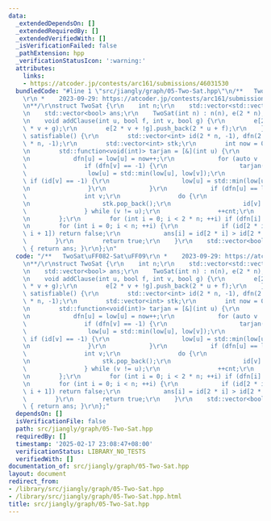 ```yaml
---
data:
  _extendedDependsOn: []
  _extendedRequiredBy: []
  _extendedVerifiedWith: []
  _isVerificationFailed: false
  _pathExtension: hpp
  _verificationStatusIcon: ':warning:'
  attributes:
    links:
    - https://atcoder.jp/contests/arc161/submissions/46031530
  bundledCode: "#line 1 \"src/jiangly/graph/05-Two-Sat.hpp\"\n/**   TwoSat\uFF082-Sat\uFF09\
    \r\n *    2023-09-29: https://atcoder.jp/contests/arc161/submissions/46031530\r\
    \n**/\r\nstruct TwoSat {\r\n    int n;\r\n    std::vector<std::vector<int>> e;\r\
    \n    std::vector<bool> ans;\r\n    TwoSat(int n) : n(n), e(2 * n), ans(n) {}\r\
    \n    void addClause(int u, bool f, int v, bool g) {\r\n        e[2 * u + !f].push_back(2\
    \ * v + g);\r\n        e[2 * v + !g].push_back(2 * u + f);\r\n    }\r\n    bool\
    \ satisfiable() {\r\n        std::vector<int> id(2 * n, -1), dfn(2 * n, -1), low(2\
    \ * n, -1);\r\n        std::vector<int> stk;\r\n        int now = 0, cnt = 0;\r\
    \n        std::function<void(int)> tarjan = [&](int u) {\r\n            stk.push_back(u);\r\
    \n            dfn[u] = low[u] = now++;\r\n            for (auto v : e[u]) {\r\n\
    \                if (dfn[v] == -1) {\r\n                    tarjan(v);\r\n   \
    \                 low[u] = std::min(low[u], low[v]);\r\n                } else\
    \ if (id[v] == -1) {\r\n                    low[u] = std::min(low[u], dfn[v]);\r\
    \n                }\r\n            }\r\n            if (dfn[u] == low[u]) {\r\n\
    \                int v;\r\n                do {\r\n                    v = stk.back();\r\
    \n                    stk.pop_back();\r\n                    id[v] = cnt;\r\n\
    \                } while (v != u);\r\n                ++cnt;\r\n            }\r\
    \n        };\r\n        for (int i = 0; i < 2 * n; ++i) if (dfn[i] == -1) tarjan(i);\r\
    \n        for (int i = 0; i < n; ++i) {\r\n            if (id[2 * i] == id[2 *\
    \ i + 1]) return false;\r\n            ans[i] = id[2 * i] > id[2 * i + 1];\r\n\
    \        }\r\n        return true;\r\n    }\r\n    std::vector<bool> answer()\
    \ { return ans; }\r\n};\n"
  code: "/**   TwoSat\uFF082-Sat\uFF09\r\n *    2023-09-29: https://atcoder.jp/contests/arc161/submissions/46031530\r\
    \n**/\r\nstruct TwoSat {\r\n    int n;\r\n    std::vector<std::vector<int>> e;\r\
    \n    std::vector<bool> ans;\r\n    TwoSat(int n) : n(n), e(2 * n), ans(n) {}\r\
    \n    void addClause(int u, bool f, int v, bool g) {\r\n        e[2 * u + !f].push_back(2\
    \ * v + g);\r\n        e[2 * v + !g].push_back(2 * u + f);\r\n    }\r\n    bool\
    \ satisfiable() {\r\n        std::vector<int> id(2 * n, -1), dfn(2 * n, -1), low(2\
    \ * n, -1);\r\n        std::vector<int> stk;\r\n        int now = 0, cnt = 0;\r\
    \n        std::function<void(int)> tarjan = [&](int u) {\r\n            stk.push_back(u);\r\
    \n            dfn[u] = low[u] = now++;\r\n            for (auto v : e[u]) {\r\n\
    \                if (dfn[v] == -1) {\r\n                    tarjan(v);\r\n   \
    \                 low[u] = std::min(low[u], low[v]);\r\n                } else\
    \ if (id[v] == -1) {\r\n                    low[u] = std::min(low[u], dfn[v]);\r\
    \n                }\r\n            }\r\n            if (dfn[u] == low[u]) {\r\n\
    \                int v;\r\n                do {\r\n                    v = stk.back();\r\
    \n                    stk.pop_back();\r\n                    id[v] = cnt;\r\n\
    \                } while (v != u);\r\n                ++cnt;\r\n            }\r\
    \n        };\r\n        for (int i = 0; i < 2 * n; ++i) if (dfn[i] == -1) tarjan(i);\r\
    \n        for (int i = 0; i < n; ++i) {\r\n            if (id[2 * i] == id[2 *\
    \ i + 1]) return false;\r\n            ans[i] = id[2 * i] > id[2 * i + 1];\r\n\
    \        }\r\n        return true;\r\n    }\r\n    std::vector<bool> answer()\
    \ { return ans; }\r\n};"
  dependsOn: []
  isVerificationFile: false
  path: src/jiangly/graph/05-Two-Sat.hpp
  requiredBy: []
  timestamp: '2025-02-17 23:08:47+08:00'
  verificationStatus: LIBRARY_NO_TESTS
  verifiedWith: []
documentation_of: src/jiangly/graph/05-Two-Sat.hpp
layout: document
redirect_from:
- /library/src/jiangly/graph/05-Two-Sat.hpp
- /library/src/jiangly/graph/05-Two-Sat.hpp.html
title: src/jiangly/graph/05-Two-Sat.hpp
---
```


